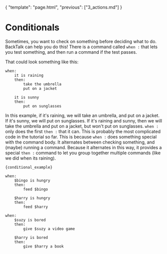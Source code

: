 {
    "template": "page.html",
    "previous": ["3_actions.md"]
}

# Conditionals

Sometimes, you want to check on something before deciding what to do. BackTalk can help you do this! There is a command called `when :` that lets you test something, and then run a command if the test passes.

That could look something like this:

    when:
        it is raining
        then:
            take the umbrella
            put on a jacket

        it is sunny
        then:
            put on sunglasses

In this example, if it's raining, we will take an umbrella, and put on a jacket. If it's sunny, we will put on sunglasses. If it's raining and sunny, then we will take the umbrella and put on a jacket, but won't put on sunglasses. `when :` only does the first `then :` that it can. This is probably the most complicated code in the tutorial so far. This is because `when :` does something special with the command body. It alternates between checking something, and (maybe) running a command. Because it alternates in this way, it provides a special `then :` command to let you group together multiple commands (like we did when its raining).


    {conditional_example}

    when:
        $bingo is hungry
        then:
            feed $bingo

        $harry is hungry
        then:
            feed $harry

    when:
        $suzy is bored
        then:
            give $suzy a video game

        $harry is bored
        then:
            give $harry a book
